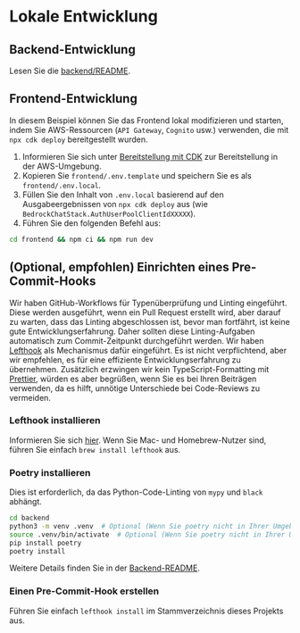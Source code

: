 # Lokale Entwicklung

## Backend-Entwicklung

Lesen Sie die [backend/README](../backend/README_de-DE.md).

## Frontend-Entwicklung

In diesem Beispiel können Sie das Frontend lokal modifizieren und starten, indem Sie AWS-Ressourcen (`API Gateway`, `Cognito` usw.) verwenden, die mit `npx cdk deploy` bereitgestellt wurden.

1. Informieren Sie sich unter [Bereitstellung mit CDK](../README.md#deploy-using-cdk) zur Bereitstellung in der AWS-Umgebung.
2. Kopieren Sie `frontend/.env.template` und speichern Sie es als `frontend/.env.local`.
3. Füllen Sie den Inhalt von `.env.local` basierend auf den Ausgabeergebnissen von `npx cdk deploy` aus (wie `BedrockChatStack.AuthUserPoolClientIdXXXXX`).
4. Führen Sie den folgenden Befehl aus:

```zsh
cd frontend && npm ci && npm run dev
```

## (Optional, empfohlen) Einrichten eines Pre-Commit-Hooks

Wir haben GitHub-Workflows für Typenüberprüfung und Linting eingeführt. Diese werden ausgeführt, wenn ein Pull Request erstellt wird, aber darauf zu warten, dass das Linting abgeschlossen ist, bevor man fortfährt, ist keine gute Entwicklungserfahrung. Daher sollten diese Linting-Aufgaben automatisch zum Commit-Zeitpunkt durchgeführt werden. Wir haben [Lefthook](https://github.com/evilmartians/lefthook?tab=readme-ov-file#install) als Mechanismus dafür eingeführt. Es ist nicht verpflichtend, aber wir empfehlen, es für eine effiziente Entwicklungserfahrung zu übernehmen. Zusätzlich erzwingen wir kein TypeScript-Formatting mit [Prettier](https://prettier.io/), würden es aber begrüßen, wenn Sie es bei Ihren Beiträgen verwenden, da es hilft, unnötige Unterschiede bei Code-Reviews zu vermeiden.

### Lefthook installieren

Informieren Sie sich [hier](https://github.com/evilmartians/lefthook#install). Wenn Sie Mac- und Homebrew-Nutzer sind, führen Sie einfach `brew install lefthook` aus.

### Poetry installieren

Dies ist erforderlich, da das Python-Code-Linting von `mypy` und `black` abhängt.

```sh
cd backend
python3 -m venv .venv  # Optional (Wenn Sie poetry nicht in Ihrer Umgebung installieren möchten)
source .venv/bin/activate  # Optional (Wenn Sie poetry nicht in Ihrer Umgebung installieren möchten)
pip install poetry
poetry install
```

Weitere Details finden Sie in der [Backend-README](../backend/README_de-DE.md).

### Einen Pre-Commit-Hook erstellen

Führen Sie einfach `lefthook install` im Stammverzeichnis dieses Projekts aus.